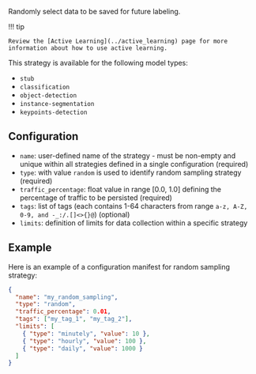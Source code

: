 Randomly select data to be saved for future labeling.

!!! tip

    Review the [Active Learning](../active_learning) page for more information about how to use active learning.

This strategy is available for the following model types:

- `stub`
- `classification`
- `object-detection`
- `instance-segmentation`
- `keypoints-detection`

## Configuration

- `name`: user-defined name of the strategy - must be non-empty and unique within all strategies defined in a
  single configuration (required)
- `type`: with value `random` is used to identify random sampling strategy (required)
- `traffic_percentage`: float value in range [0.0, 1.0] defining the percentage of traffic to be persisted (required)
- `tags`: list of tags (each contains 1-64 characters from range `a-z, A-Z, 0-9, and -_:/.[]<>{}@`) (optional)
- `limits`: definition of limits for data collection within a specific strategy

## Example

Here is an example of a configuration manifest for random sampling strategy:

```json
{
  "name": "my_random_sampling",
  "type": "random",
  "traffic_percentage": 0.01,
  "tags": ["my_tag_1", "my_tag_2"],
  "limits": [
    { "type": "minutely", "value": 10 },
    { "type": "hourly", "value": 100 },
    { "type": "daily", "value": 1000 }
  ]
}
```
